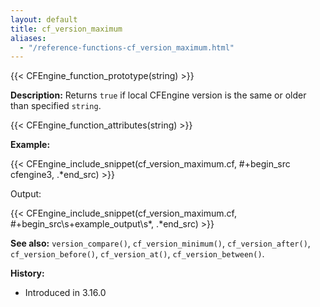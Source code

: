 ```yaml
---
layout: default
title: cf_version_maximum
aliases:
  - "/reference-functions-cf_version_maximum.html"
---
```


{{< CFEngine_function_prototype(string) >}}

**Description:** Returns `true` if local CFEngine version is the same or older than specified `string`.

{{< CFEngine_function_attributes(string) >}}

**Example:**

{{< CFEngine_include_snippet(cf_version_maximum.cf, #\+begin_src cfengine3, .*end_src) >}}

Output:

{{< CFEngine_include_snippet(cf_version_maximum.cf, #\+begin_src\s+example_output\s*, .*end_src) >}}

**See also:** `version_compare()`, `cf_version_minimum()`, `cf_version_after()`, `cf_version_before()`, `cf_version_at()`, `cf_version_between()`.

**History:**

- Introduced in 3.16.0
